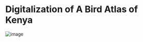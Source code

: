 # Digitalization of A Bird Atlas of Kenya
 
![image](https://user-images.githubusercontent.com/7571260/161981966-ce19656c-b712-493c-a053-a767e3fe49ef.png)
